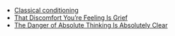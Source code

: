 - [Classical conditioning](https://en.wikipedia.org/wiki/Classical_conditioning)
- [That Discomfort You’re Feeling Is Grief](https://hbr.org/2020/03/that-discomfort-youre-feeling-is-grief)
- [The Danger of Absolute Thinking Is Absolutely Clear](https://getpocket.com/explore/item/the-danger-of-absolute-thinking-is-absolutely-clear)